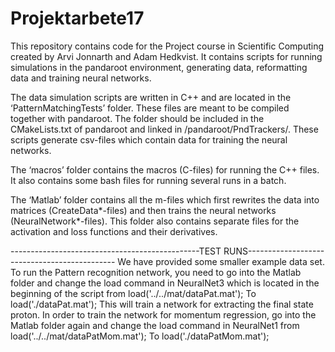 # Projektarbete17

This repository contains code for the Project course in Scientific Computing created by Arvi Jonnarth and Adam Hedkvist. It contains scripts for running simulations in the pandaroot environment, generating data, reformatting data and training neural networks.

The data simulation scripts are written in C++ and are located in the ‘PatternMatchingTests’ folder. These files are meant to be compiled together with pandaroot. The folder should be included in the CMakeLists.txt of pandaroot and linked in /pandaroot/PndTrackers/. These scripts generate csv-files which contain data for training the neural networks.

The ‘macros’ folder contains the macros (C-files) for running the C++ files. It also contains some bash files for running several runs in a batch.

The ‘Matlab’ folder contains all the m-files which first rewrites the data into matrices (CreateData*-files) and then trains the neural networks (NeuralNetwork*-files). This folder also contains separate files for the activation and loss functions and their derivatives.

-----------------------------------------------TEST RUNS---------------------------------------------
We have provided some smaller example data set. To run the Pattern recognition network, you need to go into the Matlab folder and change the load command in NeuralNet3 which is located in the beginning of the script from
load('../../mat/dataPat.mat');
To
load('./dataPat.mat');
This will train a network for extracting the final state proton. In order to train the network for momentum regression, go into the Matlab folder again and change the load command in NeuralNet1 from 
load('../../mat/dataPatMom.mat');
To
load('./dataPatMom.mat');





